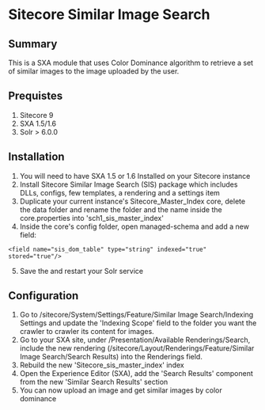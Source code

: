 # Sitecore Similar Image Search
## Summary
This is a SXA module that uses Color Dominance algorithm to retrieve a set of similar images to the image uploaded by the user.

## Prequistes
1. Sitecore 9
2. SXA 1.5/1.6
3. Solr > 6.0.0

## Installation

1. You will need to have SXA 1.5 or 1.6 Installed on your Sitecore instance
2. Install Sitecore Similar Image Search (SIS) package which includes DLLs, configs, few templates, a rendering and a settings item
3. Duplicate your current instance's Sitecore_Master_Index core, delete the data folder and rename the folder and the name inside the core.properties into 'sch1_sis_master_index'
4. Inside the core's config folder, open managed-schema and add a new field:
```
<field name="sis_dom_table" type="string" indexed="true" stored="true"/>
```
5. Save the and restart your Solr service

## Configuration
1. Go to /sitecore/System/Settings/Feature/Similar Image Search/Indexing Settings and update the 'Indexing Scope' field to the folder you want the crawler to crawler its content for images.
2. Go to your SXA site, under /Presentation/Available Renderings/Search, include the new rendering (/sitecore/Layout/Renderings/Feature/Similar Image Search/Search Results) into the Renderings field.
3. Rebuild the new 'Sitecore_sis_master_index' index
4. Open the Experience Editor (SXA), add the 'Search Results' component from the new 'Similar Search Results' section
5. You can now upload an image and get similar images by color dominance
